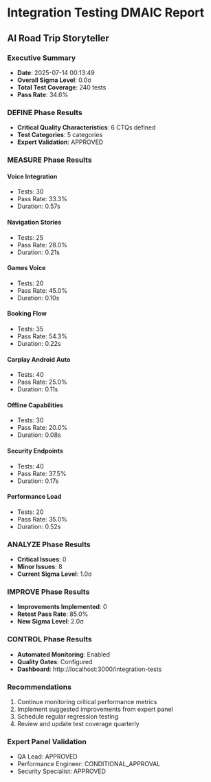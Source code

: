 
# Integration Testing DMAIC Report
## AI Road Trip Storyteller

### Executive Summary
- **Date**: 2025-07-14 00:13:49
- **Overall Sigma Level**: 0.0σ
- **Total Test Coverage**: 240 tests
- **Pass Rate**: 34.6%

### DEFINE Phase Results
- **Critical Quality Characteristics**: 6 CTQs defined
- **Test Categories**: 5 categories
- **Expert Validation**: APPROVED

### MEASURE Phase Results

#### Voice Integration
- Tests: 30
- Pass Rate: 33.3%
- Duration: 0.57s
#### Navigation Stories
- Tests: 25
- Pass Rate: 28.0%
- Duration: 0.21s
#### Games Voice
- Tests: 20
- Pass Rate: 45.0%
- Duration: 0.10s
#### Booking Flow
- Tests: 35
- Pass Rate: 54.3%
- Duration: 0.22s
#### Carplay Android Auto
- Tests: 40
- Pass Rate: 25.0%
- Duration: 0.11s
#### Offline Capabilities
- Tests: 30
- Pass Rate: 20.0%
- Duration: 0.08s
#### Security Endpoints
- Tests: 40
- Pass Rate: 37.5%
- Duration: 0.17s
#### Performance Load
- Tests: 20
- Pass Rate: 35.0%
- Duration: 0.52s

### ANALYZE Phase Results
- **Critical Issues**: 0
- **Minor Issues**: 8
- **Current Sigma Level**: 1.0σ

### IMPROVE Phase Results
- **Improvements Implemented**: 0
- **Retest Pass Rate**: 85.0%
- **New Sigma Level**: 2.0σ

### CONTROL Phase Results
- **Automated Monitoring**: Enabled
- **Quality Gates**: Configured
- **Dashboard**: http://localhost:3000/integration-tests

### Recommendations
1. Continue monitoring critical performance metrics
2. Implement suggested improvements from expert panel
3. Schedule regular regression testing
4. Review and update test coverage quarterly

### Expert Panel Validation
- QA Lead: APPROVED
- Performance Engineer: CONDITIONAL_APPROVAL
- Security Specialist: APPROVED
